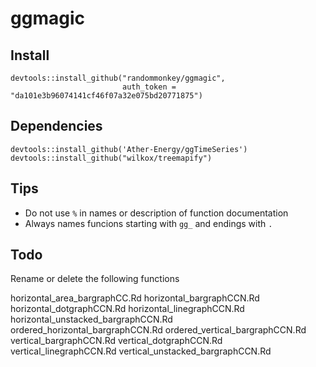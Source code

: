 # ggmagic

## Install

```
devtools::install_github("randommonkey/ggmagic",
                         auth_token = "da101e3b96074141cf46f07a32e075bd20771875")
```

## Dependencies

```
devtools::install_github('Ather-Energy/ggTimeSeries')
devtools::install_github("wilkox/treemapify")
```

## Tips

- Do not use `%` in names or description of function documentation
- Always names funcions starting with `gg_` and endings with `.`


## Todo

Rename or delete the following functions

horizontal_area_bargraphCC.Rd
horizontal_bargraphCCN.Rd
horizontal_dotgraphCCN.Rd
horizontal_linegraphCCN.Rd
horizontal_unstacked_bargraphCCN.Rd
ordered_horizontal_bargraphCCN.Rd
ordered_vertical_bargraphCCN.Rd
vertical_bargraphCCN.Rd
vertical_dotgraphCCN.Rd
vertical_linegraphCCN.Rd
vertical_unstacked_bargraphCCN.Rd


